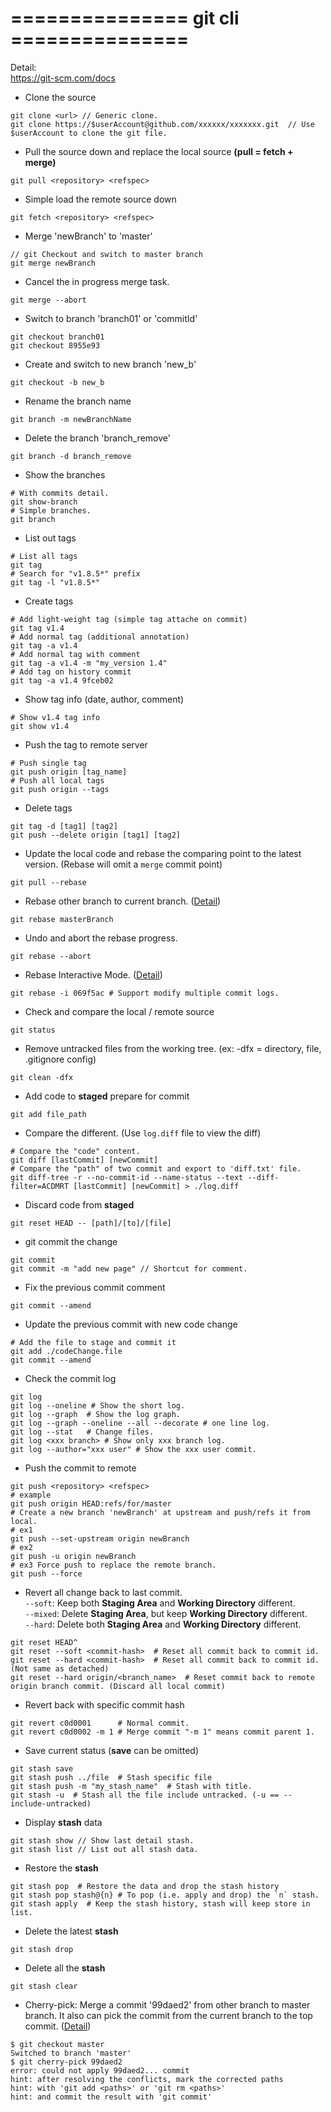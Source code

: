 # ===============  git cli  ===============  
Detail:  
https://git-scm.com/docs

- Clone the source
```
git clone <url> // Generic clone.
git clone https://$userAccount@github.com/xxxxxx/xxxxxxx.git  // Use $userAccount to clone the git file.
```

- Pull the source down and replace the local source **(pull = fetch + merge)**
```
git pull <repository> <refspec>
```

- Simple load the remote source down
```
git fetch <repository> <refspec>
```

- Merge 'newBranch' to 'master'
```
// git Checkout and switch to master branch
git merge newBranch
```

- Cancel the in progress merge task.
```
git merge --abort
```

- Switch to branch 'branch01' or 'commitId'
```
git checkout branch01
git checkout 8955e93
```

- Create and switch to new branch 'new_b'
```
git checkout -b new_b
```

- Rename the branch name
```
git branch -m newBranchName
```

- Delete the branch 'branch_remove'
```
git branch -d branch_remove
```

- Show the branches
```
# With commits detail.
git show-branch
# Simple branches.
git branch
```

- List out tags
```
# List all tags
git tag
# Search for "v1.8.5*" prefix
git tag -l "v1.8.5*"
```

- Create tags
```
# Add light-weight tag (simple tag attache on commit)
git tag v1.4
# Add normal tag (additional annotation)
git tag -a v1.4
# Add normal tag with comment
git tag -a v1.4 -m "my_version 1.4"
# Add tag on history commit
git tag -a v1.4 9fceb02
```

- Show tag info (date, author, comment)
```
# Show v1.4 tag info
git show v1.4
```

- Push the tag to remote server
```
# Push single tag
git push origin [tag_name]
# Push all local tags
git push origin --tags
```

- Delete tags
```
git tag -d [tag1] [tag2]
git push --delete origin [tag1] [tag2]
```

- Update the local code and rebase the comparing point to the latest version. (Rebase will omit a `merge` commit point)
```
git pull --rebase
```

- Rebase other branch to current branch.  ([Detail](https://medium.com/starbugs/git-%E6%88%91%E4%BB%A5%E7%82%BA%E7%9A%84-git-rebase-%E8%88%87%E5%92%8C-git-merge-%E5%81%9A%E5%90%88%E4%BD%B5%E5%88%86%E6%94%AF%E7%9A%84%E5%B7%AE%E7%95%B0-cacd3f45294d))
```
git rebase masterBranch
```

- Undo and abort the rebase progress.
```
git rebase --abort
```

- Rebase Interactive Mode.  ([Detail](https://dotblogs.com.tw/wasichris/2016/05/04/re))
```
git rebase -i 069f5ac # Support modify multiple commit logs.
```

- Check and compare the local / remote source
```
git status
```

- Remove untracked files from the working tree. (ex: -dfx = directory, file, .gitignore config)
```
git clean -dfx
```

- Add code to **staged** prepare for commit
```
git add file_path
```

- Compare the different. (Use `log.diff` file to view the diff)
```
# Compare the "code" content.
git diff [lastCommit] [newCommit]
# Compare the "path" of two commit and export to 'diff.txt' file.
git diff-tree -r --no-commit-id --name-status --text --diff-filter=ACDMRT [lastCommit] [newCommit] > ./log.diff
```

- Discard code from **staged**
```
git reset HEAD -- [path]/[to]/[file]
```

- git commit the change
```
git commit
git commit -m "add new page" // Shortcut for comment.
```

- Fix the previous commit comment
```
git commit --amend
```

- Update the previous commit with new code change
```
# Add the file to stage and commit it
git add ./codeChange.file
git commit --amend
```

- Check the commit log
```
git log
git log --oneline # Show the short log.
git log --graph  # Show the log graph.
git log --graph --oneline --all --decorate # one line log.
git log --stat   # Change files.
git log <xxx branch> # Show only xxx branch log.
git log --author="xxx user" # Show the xxx user commit.
```

- Push the commit to remote
```
git push <repository> <refspec>
# example
git push origin HEAD:refs/for/master
# Create a new branch 'newBranch' at upstream and push/refs it from local.
# ex1
git push --set-upstream origin newBranch 
# ex2
git push -u origin newBranch
# ex3 Force push to replace the remote branch.
git push --force
```

- Revert all change back to last commit.  
  `--soft`: Keep both **Staging Area** and **Working Directory** different.  
  `--mixed`: Delete **Staging Area**, but keep **Working Directory** different.  
  `--hard`: Delete both **Staging Area** and **Working Directory** different.  
```
git reset HEAD^
git reset --soft <commit-hash>  # Reset all commit back to commit id.
git reset --hard <commit-hash>  # Reset all commit back to commit id. (Not same as detached) 
git reset --hard origin/<branch_name>  # Reset commit back to remote origin branch commit. (Discard all local commit)
```

- Revert back with specific commit hash
```
git revert c0d0001      # Normal commit. 
git revert c0d0002 -m 1 # Merge commit "-m 1" means commit parent 1.
```

- Save current status (**save** can be omitted)
```
git stash save
git stash push ../file  # Stash specific file
git stash push -m "my_stash_name"  # Stash with title.
git stash -u  # Stash all the file include untracked. (-u == --include-untracked)
```

- Display **stash** data
```
git stash show // Show last detail stash.
git stash list // List out all stash data.
```

- Restore the **stash**
```
git stash pop  # Restore the data and drop the stash history
git stash pop stash@{n} # To pop (i.e. apply and drop) the `n` stash.
git stash apply  # Keep the stash history, stash will keep store in list.
```

- Delete the latest **stash**
```
git stash drop
```

- Delete all the **stash**
```
git stash clear
```
  
- Cherry-pick: Merge a commit '99daed2' from other branch to master branch.
  It also can pick the commit from the current branch to the top commit. ([Detail](https://backlog.com/git-tutorial/tw/stepup/stepup7_4.html))
```
$ git checkout master
Switched to branch 'master'
$ git cherry-pick 99daed2
error: could not apply 99daed2... commit
hint: after resolving the conflicts, mark the corrected paths
hint: with 'git add <paths>' or 'git rm <paths>'
hint: and commit the result with 'git commit'
```
